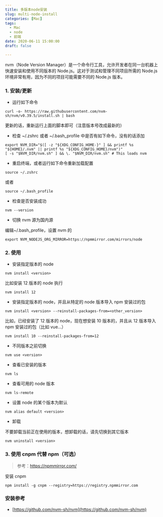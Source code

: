 ```yaml
---
title: 多版本node安装
slug: multi-node-install
categories: [Mac]
tags:
  - Mac
  - node
  - 前端
date: 2020-06-11 15:00:00
draft: false

---
```


nvm（Node Version Manager）是一个命令行工具，允许开发者在同一台机器上快速安装和使用不同版本的 Node.js。这对于测试和管理不同项目所需的 Node.js 环境非常有用，因为不同的项目可能需要不同的 Node.js 版本。

<!--more-->

### 1. 安装/更新

- 运行如下命令

```linux
curl -o- https://raw.githubusercontent.com/nvm-sh/nvm/v0.39.5/install.sh | bash
```

更新的话，重新运行上面的脚本即可（注意版本号改成最新的）

- 检查 ~/.zshrc 或者 ~/.bash_profile 中是否有如下命令，没有的话添加

```linux
export NVM_DIR="$([ -z "${XDG_CONFIG_HOME-}" ] && printf %s "${HOME}/.nvm" || printf %s "${XDG_CONFIG_HOME}/nvm")"
[ -s "$NVM_DIR/nvm.sh" ] && \. "$NVM_DIR/nvm.sh" # This loads nvm

```

- 重启终端，或者运行如下命令重新加载配置

```
source ~/.zshrc
```

或者

```
source ~/.bash_profile
```

- 检查是否安装成功

```linux
nvm --version
```

- 切换 nvm 源为国内源

编辑~/.bash_profile，设置 nvm 的

```linux
export NVM_NODEJS_ORG_MIRROR=https://npmmirror.com/mirrors/node

```

### 2. 使用

- 安装指定版本的 node

```linux
nvm install <version>
```

比如安装 12 版本的 node 执行

```linux
nvm install 12
```

- 安装指定版本的 node，并且从特定的 node 版本导入 npm 安装过的包

```linux
nvm install <version> --reinstall-packages-from=<other_version>
```

比如，已经安装了 12 版本的 node，现在想安装 10 版本的，并且从 12 版本导入 npm 安装过的包（比如 vue...）

```linux
nvm install 10 --reinstall-packages-from=12

```

- 不同版本之前切换

```linux
nvm use <version>
```

- 查看已安装的版本

```linux
nvm ls
```

- 查看可用的 node 版本

```
nvm ls-remote
```

- 设置 node 的某个版本为默认

```
nvm alias default <version>
```

- 卸载

不要卸载当前正在使用的版本，想卸载的话，请先切换到其它版本

```linux
nvm uninstall <version>
```

### 3. 使用 cnpm 代替 npm（可选）

> 参考：https://npmmirror.com/

安装 cnpm

```linux
npm install -g cnpm --registry=https://registry.npmmirror.com
```

### 安装参考

- [https://github.com/nvm-sh/nvm](https://github.com/nvm-sh/nvm)
